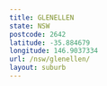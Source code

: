 ```yaml
---
title: GLENELLEN
state: NSW
postcode: 2642
latitude: -35.884679
longitude: 146.9037334
url: /nsw/glenellen/
layout: suburb
---
```

